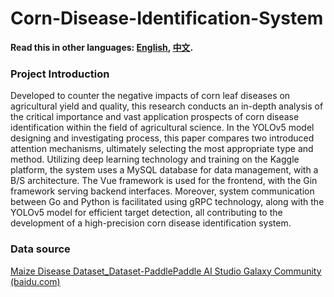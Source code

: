 # Corn-Disease-Identification-System

**Read this in other languages: [English](README.md), [中文](README_zh.md).**

### Project Introduction

Developed to counter the negative impacts of corn leaf diseases on agricultural yield and quality, this research conducts an in-depth analysis of the critical importance and vast application prospects of corn disease identification within the field of agricultural science. In the YOLOv5 model designing and investigating process, this paper compares two introduced attention mechanisms, ultimately selecting the most appropriate type and method. Utilizing deep learning technology and training on the Kaggle platform, the system uses a MySQL database for data management, with a B/S architecture. The Vue framework is used for the frontend, with the Gin framework serving backend interfaces. Moreover, system communication between Go and Python is facilitated using gRPC technology, along with the YOLOv5 model for efficient target detection, all contributing to the development of a high-precision corn disease identification system.

### Data source
[Maize Disease Dataset_Dataset-PaddlePaddle AI Studio Galaxy Community (baidu.com)](https://aistudio.baidu.com/datasetdetail/111048/0)

